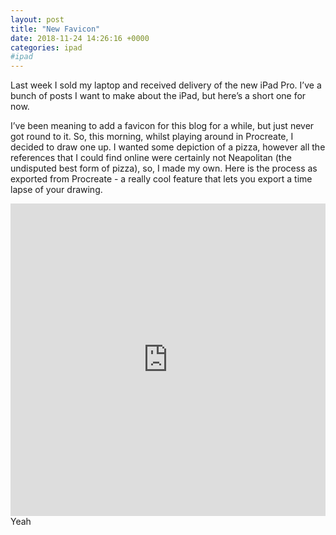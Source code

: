 ```yaml
---
layout: post
title: "New Favicon"
date: 2018-11-24 14:26:16 +0000
categories: ipad
#ipad
---
```



Last week I sold my laptop and received delivery of the new iPad Pro. I’ve a bunch of posts I want to make about the iPad, but here’s a short one for now.

I’ve been meaning to add a favicon for this blog for a while, but just never got round to it. So, this morning, whilst playing around in Procreate, I decided to draw one up. I wanted some depiction of a pizza, however all the references that I could find online were certainly not Neapolitan (the undisputed best form of pizza), so, I made my own. Here is the process as exported from Procreate - a really cool feature that lets you export a time lapse of your drawing.
<iframe src="https://giphy.com/embed/1isLhCORxQfyX9kXi6" width="100%" height="500" frameBorder="0" class="giphy-embed" allowFullScreen style="pointer-events: none;"></iframe>Yeah 
